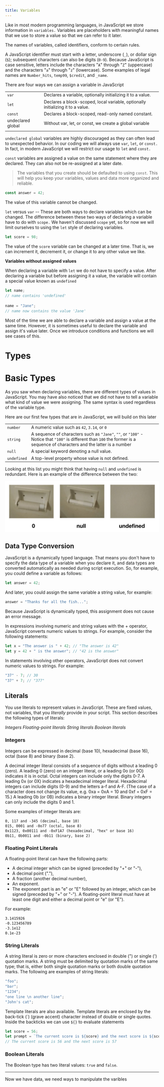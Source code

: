 ```yaml
---
title: Variables
---
```


Like in most modern programming languages, in JavaScript we store information in
`variables.` Variables are placeholders with meaningful names that we use to
store a value so that we can refer to it later.

The names of variables, called identifiers, conform to certain rules.

A JavaScript identifier must start with a letter, underscore (`_`), or dollar
sign (`$`); subsequent characters can also be digits (`0-9`). Because JavaScript
is case sensitive, letters include the characters "`A`" through "`Z`"
(uppercase) and the characters "`a`" through "`z`" (lowercase). Some examples of
legal names are `Number_hits`, `temp99`, `$credit`, and `_name`.

There are four ways we can assign a variable in JavaScript

|                   |                                                                                 |
| ----------------- | ------------------------------------------------------------------------------- |
| `var`             | Declares a variable, optionally initializing it to a value.                     |
| `let`             | Declares a block-scoped, local variable, optionally initializing it to a value. |
| `const`           | Declares a block-scoped, read-only named constant.                              |
| undeclared global | Without var, let, or const, we create a global variable                         |
|                   |                                                                                 |

`undeclared global` variables are highly discouraged as they can often lead to
unexpected behavior. In our coding we will always use `var`, `let`, or `const.`
In fact, in modern JavaScript we will restrict our usage to `let` and `const.`

`const` variables are assigned a value on the same statement where they are
declared. They can also not be re-assigned at a later date.

> The variables that you create should be defaulted to using `const`. This will
> help you keep your variables, values and data more organized and reliable.

```javascript
const answer = 42;
```

The value of this variable cannot be changed.

`let` versus `var` -- These are both ways to declare variables which can be
changed. The difference between these two ways of declaring a variable have to
do with `scope.` We haven't discussed `scope` yet, so for now we will limit
ourselves to using the `let` style of declaring variables.

```javascript
let score = 98;
```

The value of the `score` variable can be changed at a later time. That is, we
can increment it, decrement it, or change it to any other value we like.

**Variables without assigned values**

When declaring a variable with `let` we do not have to specify a value. After
declaring a variable but before assigning it a value, the variable will contain
a special value known as `undefined`

```javascript
let name;
// name contains 'undefined'

name = "Jane";
// name now contains the value 'Jane'
```

Most of the time we are able to declare a variable and assign a value at the
same time. However, it is sometimes useful to declare the variable and assign
it's value later. Once we introduce conditions and functions we will see cases
of this.

# Types

# Basic Types

As you saw when declaring variables, there are different types of values in
JavaScript. You may have also noticed that we did not have to tell a variable
what kind of value we were assigning. The same syntax is used regardless of the
variable type.

Here are our first few types that are in JavaScript, we will build on this later

|             |                                                                                                                                                                             |     |
| ----------- | --------------------------------------------------------------------------------------------------------------------------------------------------------------------------- | --- |
| `number`    | A numeric value such as `42`, `3.14`, or `0`                                                                                                                                |
| `string`    | A sequence of characters such as `"Jane"`, `""`, or `"100"` - Notice that `"100"` is different than `100` the former is a sequence of characters and the latter is a number |
| `null`      | A special keyword denoting a null value.                                                                                                                                    |
| `undefined` | A top-level property whose value is not defined.                                                                                                                            |

Looking at this list you might think that having `null` and `undefined` is
redundant. Here is an example of the difference between the two:

![zero versus null versus undefined](./assets/zero-null-undefined.jpg)

## Data Type Conversion

JavaScript is a dynamically typed language. That means you don't have to specify
the data type of a variable when you declare it, and data types are converted
automatically as needed during script execution. So, for example, you could
define a variable as follows:

```javascript
let answer = 42;
```

And later, you could assign the same variable a string value, for example:

```javascript
answer = "Thanks for all the fish...";
```

Because JavaScript is dynamically typed, this assignment does not cause an error
message.

In expressions involving numeric and string values with the + operator,
JavaScript converts numeric values to strings. For example, consider the
following statements:

```javascript
let x = "The answer is " + 42; // "The answer is 42"
let y = 42 + " is the answer"; // "42 is the answer"
```

In statements involving other operators, JavaScript does not convert numeric
values to strings. For example:

```javascript
"37" - 7; // 30
"37" + 7; // "377"
```

## Literals

You use literals to represent values in JavaScript. These are fixed values, not
variables, that you _literally_ provide in your script. This section describes
the following types of literals:

_Integers_ _Floating-point literals_ _String literals_ _Boolean literals_

### Integers

Integers can be expressed in decimal (base 10), hexadecimal (base 16), octal
(base 8) and binary (base 2).

A decimal integer literal consists of a sequence of digits without a leading 0
(zero). A leading 0 (zero) on an integer literal, or a leading 0o (or 0O)
indicates it is in octal. Octal integers can include only the digits 0-7. A
leading 0x (or 0X) indicates a hexadecimal integer literal. Hexadecimal integers
can include digits (0-9) and the letters a-f and A-F. (The case of a character
does not change its value, e.g. 0xa = 0xA = 10 and 0xf = 0xF = 15.) A leading 0b
(or 0B) indicates a binary integer literal. Binary integers can only include the
digits 0 and 1.

Some examples of integer literals are:

```plain
0, 117 and -345 (decimal, base 10)
015, 0001 and -0o77 (octal, base 8)
0x1123, 0x00111 and -0xF1A7 (hexadecimal, "hex" or base 16)
0b11, 0b0011 and -0b11 (binary, base 2)
```

### Floating Point Literals

A floating-point literal can have the following parts:

- A decimal integer which can be signed (preceded by "+" or "-"),
- A decimal point ("."),
- A fraction (another decimal number),
- An exponent.
- The exponent part is an "e" or "E" followed by an integer, which can be signed
  (preceded by "+" or "-"). A floating-point literal must have at least one
  digit and either a decimal point or "e" (or "E").

For example:

```
3.1415926
-0.123456789
-3.1e12
0.1e-23
```

### String Literals

A string literal is zero or more characters enclosed in double (") or single (')
quotation marks. A string must be delimited by quotation marks of the same type;
that is, either both single quotation marks or both double quotation marks. The
following are examples of string literals:

```javascript
"foo";
"bar";
"1234";
"one line \n another line";
"John's cat";
```

Template literals are also available. Template literals are enclosed by the
back-tick (\`) (grave accent) character instead of double or single quotes.
Inside the backticks we can use `${}` to evaluate statements

```javascript
let score = 56;
let prompt = `The current score is ${score} and the next score is ${score + 1}`;
// The current score is 56 and the next score is 57
```

### Boolean Literals

The Boolean type has two literal values: `true` and `false`.

---

Now we have data, we need ways to manipulate the varibles

